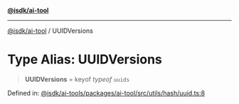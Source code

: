 [**@isdk/ai-tool**](../README.md)

***

[@isdk/ai-tool](../globals.md) / UUIDVersions

# Type Alias: UUIDVersions

> **UUIDVersions** = keyof *typeof* `uuids`

Defined in: [@isdk/ai-tools/packages/ai-tool/src/utils/hash/uuid.ts:8](https://github.com/isdk/ai-tool.js/blob/d0765f898f217d97c57c6949502b4a7bef5dce5e/src/utils/hash/uuid.ts#L8)
